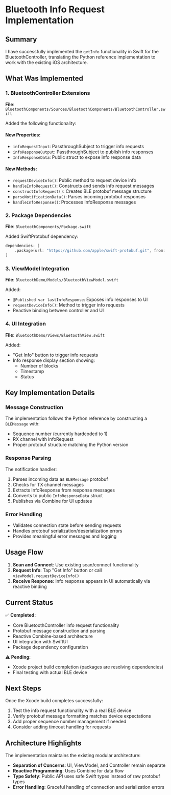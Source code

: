 # Bluetooth Info Request Implementation

## Summary

I have successfully implemented the `getInfo` functionality in Swift for the BluetoothController, translating the Python reference implementation to work with the existing iOS architecture.

## What Was Implemented

### 1. BluetoothController Extensions

**File**: `BluetoothComponents/Sources/BluetoothComponents/BluetoothController.swift`

Added the following functionality:

#### New Properties:
- `infoRequestInput`: PassthroughSubject to trigger info requests
- `infoResponseOutput`: PassthroughSubject to publish info responses
- `InfoResponseData`: Public struct to expose info response data

#### New Methods:
- `requestDeviceInfo()`: Public method to request device info
- `handleInfoRequest()`: Constructs and sends info request messages
- `constructInfoRequest()`: Creates BLE protobuf message structure
- `parseNotificationData()`: Parses incoming protobuf responses
- `handleInfoResponse()`: Processes InfoResponse messages

### 2. Package Dependencies

**File**: `BluetoothComponents/Package.swift`

Added SwiftProtobuf dependency:
```swift
dependencies: [
    .package(url: "https://github.com/apple/swift-protobuf.git", from: "1.21.0")
]
```

### 3. ViewModel Integration

**File**: `BluetoothDemo/Models/BluetoothViewModel.swift`

Added:
- `@Published var lastInfoResponse`: Exposes info responses to UI
- `requestDeviceInfo()`: Method to trigger info requests
- Reactive binding between controller and UI

### 4. UI Integration

**File**: `BluetoothDemo/Views/BluetoothView.swift`

Added:
- "Get Info" button to trigger info requests
- Info response display section showing:
  - Number of blocks
  - Timestamp
  - Status

## Key Implementation Details

### Message Construction
The implementation follows the Python reference by constructing a `BLEMessage` with:
- Sequence number (currently hardcoded to 1)
- RX channel with InfoRequest
- Proper protobuf structure matching the Python version

### Response Parsing
The notification handler:
1. Parses incoming data as `BLEMessage` protobuf
2. Checks for TX channel messages
3. Extracts InfoResponse from response messages
4. Converts to public `InfoResponseData` struct
5. Publishes via Combine for UI updates

### Error Handling
- Validates connection state before sending requests
- Handles protobuf serialization/deserialization errors
- Provides meaningful error messages and logging

## Usage Flow

1. **Scan and Connect**: Use existing scan/connect functionality
2. **Request Info**: Tap "Get Info" button or call `viewModel.requestDeviceInfo()`
3. **Receive Response**: Info response appears in UI automatically via reactive binding

## Current Status

✅ **Completed:**
- Core BluetoothController info request functionality
- Protobuf message construction and parsing
- Reactive Combine-based architecture
- UI integration with SwiftUI
- Package dependency configuration

⚠️ **Pending:**
- Xcode project build completion (packages are resolving dependencies)
- Final testing with actual BLE device

## Next Steps

Once the Xcode build completes successfully:
1. Test the info request functionality with a real BLE device
2. Verify protobuf message formatting matches device expectations
3. Add proper sequence number management if needed
4. Consider adding timeout handling for requests

## Architecture Highlights

The implementation maintains the existing modular architecture:
- **Separation of Concerns**: UI, ViewModel, and Controller remain separate
- **Reactive Programming**: Uses Combine for data flow
- **Type Safety**: Public API uses safe Swift types instead of raw protobuf types
- **Error Handling**: Graceful handling of connection and serialization errors
